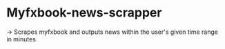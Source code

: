 # Myfxbook-news-scrapper
-> Scrapes myfxbook and outputs news within the user's given time range in minutes
